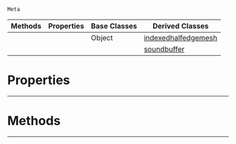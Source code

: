  `Meta`

|Methods|Properties|Base Classes|Derived Classes|
|---|---|---|---|
| | |Object|[indexedhalfedgemesh](indexedhalfedgemesh.md)|
| | | |[soundbuffer](soundbuffer.md)|


 #  Properties


---  
 #  Methods


---  
 

 